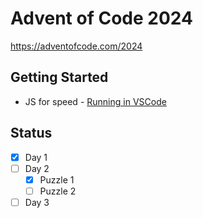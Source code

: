 # Advent of Code 2024
https://adventofcode.com/2024

## Getting Started
* JS for speed - [Running in VSCode](https://sebhastian.com/run-javascript-visual-studio-code/)

## Status
* [x] Day 1
* [ ] Day 2
  * [x] Puzzle 1
  * [ ] Puzzle 2
* [ ] Day 3
